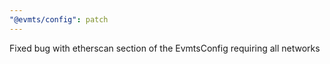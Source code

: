 ```yaml
---
"@evmts/config": patch
---
```


Fixed bug with etherscan section of the EvmtsConfig requiring all networks
